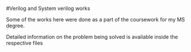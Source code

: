 #Verilog and System verilog works

Some of the works here were done as a part of the coursework for my MS degree.




Detailed information on the problem being solved is available inside the respective files
